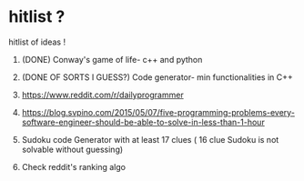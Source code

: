 # hitlist ?
hitlist of ideas !

1. (DONE) Conway's game of life- c++ and python

2. (DONE OF SORTS I GUESS?) Code generator- min functionalities in C++
 
3. https://www.reddit.com/r/dailyprogrammer

4. https://blog.svpino.com/2015/05/07/five-programming-problems-every-software-engineer-should-be-able-to-solve-in-less-than-1-hour

5. Sudoku code Generator with at least 17 clues ( 16 clue Sudoku is not solvable without guessing)

6. Check reddit's ranking algo
